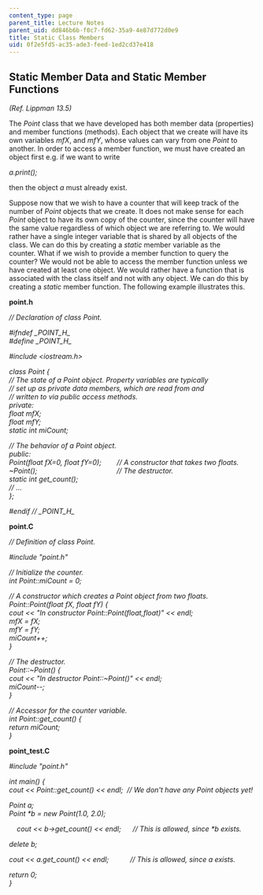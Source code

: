 ```yaml
---
content_type: page
parent_title: Lecture Notes
parent_uid: dd846b6b-f0c7-fd62-35a9-4e87d772d0e9
title: Static Class Members
uid: 0f2e5fd5-ac35-ade3-feed-1ed2cd37e418
---
```


Static Member Data and Static Member Functions
----------------------------------------------

_(Ref. Lippman 13.5)_

The _Point_ class that we have developed has both member data (properties) and member functions (methods). Each object that we create will have its own variables _mfX_, and _mfY_, whose values can vary from one _Point_ to another. In order to access a member function, we must have created an object first e.g. if we want to write

_a.print();_

then the object _a_ must already exist.

Suppose now that we wish to have a counter that will keep track of the number of _Point_ objects that we create. It does not make sense for each _Point_ object to have its own copy of the counter, since the counter will have the same value regardless of which object we are referring to. We would rather have a single integer variable that is shared by all objects of the class. We can do this by creating a _static_ member variable as the counter. What if we wish to provide a member function to query the counter? We would not be able to access the member function unless we have created at least one object. We would rather have a function that is associated with the class itself and not with any object. We can do this by creating a _static_ member function. The following example illustrates this.

**point.h**

_// Declaration of class Point._

_#ifndef \_POINT\_H\__  
_#define \_POINT\_H\__

_#include \<iostream.h>_

_class Point {_  
 _// The state of a Point object. Property variables are typically_  
 _// set up as private data members, which are read from and_  
 _// written to via public access methods._  
 _private:_  
 _float mfX;_  
 _float mfY;_  
 _static int miCount;_

 _// The behavior of a Point object._  
 _public:_  
 _Point(float fX=0, float fY=0);        // A constructor that takes two floats._  
 _~Point();                                         // The destructor._  
 _static int get\_count();_  
 _// ..._  
_};_

_#endif // \_POINT\_H\__

**point.C**

_// Definition of class Point._

_#include "point.h"_

_// Initialize the counter._  
_int Point::miCount = 0;_

_// A constructor which creates a Point object from two floats._  
_Point::Point(float fX, float fY) {_  
 _cout \<\< "In constructor Point::Point(float,float)" \<\< endl;_  
 _mfX = fX;_  
 _mfY = fY;_  
 _miCount++;_  
_}_

_// The destructor._  
_Point::~Point() {_  
 _cout \<\< "In destructor Point::~Point()" \<\< endl;_  
 _miCount--;_  
_}_

_// Accessor for the counter variable._  
_int Point::get\_count() {_  
 _return miCount;_  
_}_

**point\_test.C**

_#include "point.h"_

_int main() {_  
 _cout \<\< Point::get\_count() \<\< endl;  // We don't have any Point objects yet!_

 _Point a;_  
 _Point \*b = new Point(1.0, 2.0);_

    _cout \<\< b->get\_count() \<\< endl;      // This is allowed, since \*b exists._

 _delete b;_

 _cout \<\< a.get\_count() \<\< endl;           // This is allowed, since a exists._

 _return 0;_  
 _}_